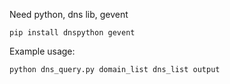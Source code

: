 Need python, dns lib, gevent

    pip install dnspython gevent


Example usage:

    python dns_query.py domain_list dns_list output
